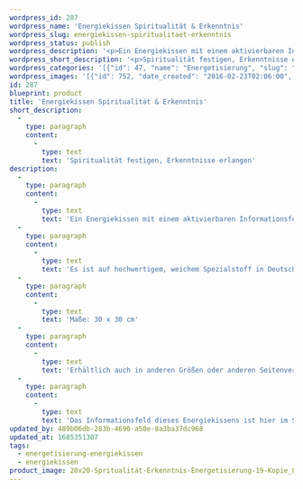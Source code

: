 ```yaml
---
wordpress_id: 287
wordpress_name: 'Energiekissen Spiritualität & Erkenntnis'
wordpress_slug: energiekissen-spiritualitaet-erkenntnis
wordpress_status: publish
wordpress_description: '<p>Ein Energiekissen mit einem aktivierbaren Informationsfeld zu Spiritualität und Erkenntnis sowie dem energetischen Zugang zu den dazugehörigen universellen Wissenspools.</p><p>Es ist auf hochwertigem, weichem Spezialstoff in Deutschland gedruckt und sorgfältig in Handarbeit in Deutschland mit Reißverschluss genäht. Laut Herstellerangaben ist der farbintensive Druck 70 Jahre lichtecht, waschbar (Wollwaschgang, 20°) und in einem umweltorientierten Verfahren hergestellt.</p><p>Maße: 30 x 30 cm</p><p>Erhältlich auch in anderen Größen oder anderen Seitenverhältnissen. Bitte kontaktieren Sie uns hierfür unter <a href="mailto:info@elvedenverlag.de">info@elvedenverlag.de</a>.</p><p>Das Informationsfeld dieses Energiekissens ist hier im Shop auch erhältlich als <a href="https://my.feenbaum.de/produkt-kategorie/energiebilder/fotokarten/energetisierung-fotokarten/">Fotokarte</a>, <a href="https://my.feenbaum.de/produkt-kategorie/energiebilder/wandbilder/energetisierung/">Wandbild</a> und <a href="https://my.feenbaum.de/produkt-kategorie/energiesprays/energetisierung-energiesprays/">Energiespray</a></p><p><a href="https://my.feenbaum.de/anwendung-energiekissen/">Anwendungshinweise</a></p>'
wordpress_short_description: '<p>Spiritualität festigen, Erkenntnisse erlangen<br /><em>Hinweis: Das Wasserzeichen „Elveden Verlag Energiebild“ wird nicht mit gedruckt</em></p>'
wordpress_categories: '[{"id": 47, "name": "Energetisierung", "slug": "energetisierung-energiekissen"}, {"id": 28, "name": "Energiekissen", "slug": "energiekissen"}]'
wordpress_images: '[{"id": 752, "date_created": "2016-02-23T02:06:00", "date_created_gmt": "2016-02-23T00:06:00", "date_modified": "2016-02-23T02:06:00", "date_modified_gmt": "2016-02-23T00:06:00", "src": "https://my.feenbaum.de/wp-content/uploads/2016/02/20x20-Spritualit\u00e4t-Erkenntnis-Energetisierung-19-Kopie_800x800-W.jpg", "name": "20&#215;20  Spritualit\u00e4t &#038; Erkenntnis Energetisierung 19 Kopie_800x800-W", "alt": ""}]'
id: 287
blueprint: product
title: 'Energiekissen Spiritualität & Erkenntnis'
short_description:
  -
    type: paragraph
    content:
      -
        type: text
        text: 'Spiritualität festigen, Erkenntnisse erlangen'
description:
  -
    type: paragraph
    content:
      -
        type: text
        text: 'Ein Energiekissen mit einem aktivierbaren Informationsfeld zu Spiritualität und Erkenntnis sowie dem energetischen Zugang zu den dazugehörigen universellen Wissenspools.'
  -
    type: paragraph
    content:
      -
        type: text
        text: 'Es ist auf hochwertigem, weichem Spezialstoff in Deutschland gedruckt und sorgfältig in Handarbeit in Deutschland mit Reißverschluss genäht. Laut Herstellerangaben ist der farbintensive Druck 70 Jahre lichtecht, waschbar (Wollwaschgang, 20°) und in einem umweltorientierten Verfahren hergestellt.'
  -
    type: paragraph
    content:
      -
        type: text
        text: 'Maße: 30 x 30 cm'
  -
    type: paragraph
    content:
      -
        type: text
        text: 'Erhältlich auch in anderen Größen oder anderen Seitenverhältnissen. Bitte kontaktieren Sie uns hierfür unter info@elvedenverlag.de.'
  -
    type: paragraph
    content:
      -
        type: text
        text: 'Das Informationsfeld dieses Energiekissens ist hier im Shop auch erhältlich als Fotokarte, Wandbild und Energiespray'
updated_by: 489b06db-283b-4690-a50e-8a3ba37dc968
updated_at: 1685351307
tags:
  - energetisierung-energiekissen
  - energiekissen
product_image: 20x20-Spritualität-Erkenntnis-Energetisierung-19-Kopie_800x800-W.jpg
---
```

